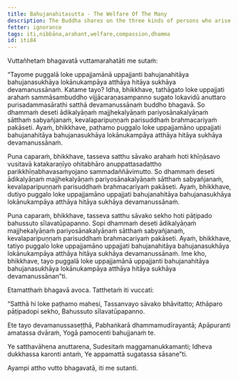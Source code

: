 ```yaml
---
title: Bahujanahitasutta - The Welfare Of The Many
description: The Buddha shares on the three kinds of persons who arise in the world for the welfare of the many - 1.) the Tathāgata, 2.) the Arahant, and 3.) the trainee.
fetter: ignorance
tags: iti,nibbāna,arahant,welfare,compassion,dhamma
id: iti84
---
```


Vuttañhetaṁ bhagavatā vuttamarahatāti me sutaṁ:

“Tayome puggalā loke uppajjamānā uppajjanti bahujanahitāya bahujanasukhāya lokānukampāya atthāya hitāya sukhāya devamanussānaṁ. Katame tayo? Idha, bhikkhave, tathāgato loke uppajjati arahaṁ sammāsambuddho vijjācaraṇasampanno sugato lokavidū anuttaro purisadammasārathi satthā devamanussānaṁ buddho bhagavā. So dhammaṁ deseti ādikalyāṇaṁ majjhekalyāṇaṁ pariyosānakalyāṇaṁ sātthaṁ sabyañjanaṁ, kevalaparipuṇṇaṁ parisuddhaṁ brahmacariyaṁ pakāseti. Ayaṁ, bhikkhave, paṭhamo puggalo loke uppajjamāno uppajjati bahujanahitāya bahujanasukhāya lokānukampāya atthāya hitāya sukhāya devamanussānaṁ.

Puna caparaṁ, bhikkhave, tasseva satthu sāvako arahaṁ hoti khīṇāsavo vusitavā katakaraṇīyo ohitabhāro anuppattasadattho parikkhīṇabhavasaṁyojano sammadaññāvimutto. So dhammaṁ deseti ādikalyāṇaṁ majjhekalyāṇaṁ pariyosānakalyāṇaṁ sātthaṁ sabyañjanaṁ, kevalaparipuṇṇaṁ parisuddhaṁ brahmacariyaṁ pakāseti. Ayaṁ, bhikkhave, dutiyo puggalo loke uppajjamāno uppajjati bahujanahitāya bahujanasukhāya lokānukampāya atthāya hitāya sukhāya devamanussānaṁ.

Puna caparaṁ, bhikkhave, tasseva satthu sāvako sekho hoti pāṭipado bahussuto sīlavatūpapanno. Sopi dhammaṁ deseti ādikalyāṇaṁ majjhekalyāṇaṁ pariyosānakalyāṇaṁ sātthaṁ sabyañjanaṁ, kevalaparipuṇṇaṁ parisuddhaṁ brahmacariyaṁ pakāseti. Ayaṁ, bhikkhave, tatiyo puggalo loke uppajjamāno uppajjati bahujanahitāya bahujanasukhāya lokānukampāya atthāya hitāya sukhāya devamanussānaṁ. Ime kho, bhikkhave, tayo puggalā loke uppajjamānā uppajjanti bahujanahitāya bahujanasukhāya lokānukampāya atthāya hitāya sukhāya devamanussānan”ti.

Etamatthaṁ bhagavā avoca. Tatthetaṁ iti vuccati:

“Satthā hi loke paṭhamo mahesi,
Tassanvayo sāvako bhāvitatto;
Athāparo pāṭipadopi sekho,
Bahussuto sīlavatūpapanno.

Ete tayo devamanussaseṭṭhā,
Pabhaṅkarā dhammamudīrayantā;
Apāpuranti amatassa dvāraṁ,
Yogā pamocenti bahujjanaṁ te.

Ye satthavāhena anuttarena,
Sudesitaṁ maggamanukkamanti;
Idheva dukkhassa karonti antaṁ,
Ye appamattā sugatassa sāsane”ti.

Ayampi attho vutto bhagavatā, iti me sutanti.
